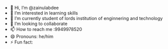 - 👋 Hi, I’m @zainulabdee
- 👀 I’m interested in learning skills
- 🌱 I’m currently student of lords institution of enginnering and technology
- 💞️ I’m looking to collaborate 
- 📫 How to reach me :9949978520
- 😄 Pronouns: he/him
- ⚡ Fun fact: 

<!---
zainulabdee/zainulabdee is a ✨ special ✨ repository because its `README.md` (this file) appears on your GitHub profile.
You can click the Preview link to take a look at your changes.
--->
